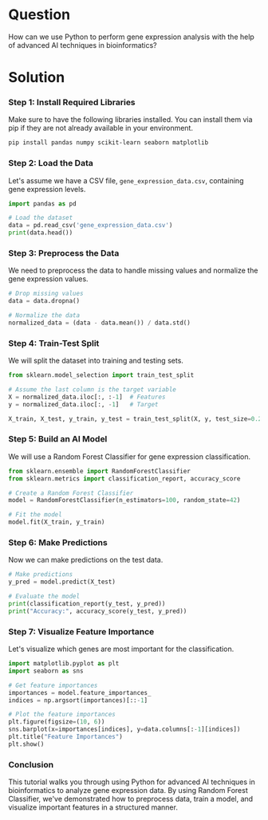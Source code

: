# Question
How can we use Python to perform gene expression analysis with the help of advanced AI techniques in bioinformatics?

# Solution

### Step 1: Install Required Libraries
Make sure to have the following libraries installed. You can install them via pip if they are not already available in your environment.

```bash
pip install pandas numpy scikit-learn seaborn matplotlib
```

### Step 2: Load the Data
Let's assume we have a CSV file, `gene_expression_data.csv`, containing gene expression levels.

```python
import pandas as pd

# Load the dataset
data = pd.read_csv('gene_expression_data.csv')
print(data.head())
```

### Step 3: Preprocess the Data
We need to preprocess the data to handle missing values and normalize the gene expression values.

```python
# Drop missing values
data = data.dropna()

# Normalize the data
normalized_data = (data - data.mean()) / data.std()
```

### Step 4: Train-Test Split
We will split the dataset into training and testing sets.

```python
from sklearn.model_selection import train_test_split

# Assume the last column is the target variable
X = normalized_data.iloc[:, :-1]  # Features
y = normalized_data.iloc[:, -1]   # Target

X_train, X_test, y_train, y_test = train_test_split(X, y, test_size=0.2, random_state=42)
```

### Step 5: Build an AI Model
We will use a Random Forest Classifier for gene expression classification.

```python
from sklearn.ensemble import RandomForestClassifier
from sklearn.metrics import classification_report, accuracy_score

# Create a Random Forest Classifier
model = RandomForestClassifier(n_estimators=100, random_state=42)

# Fit the model
model.fit(X_train, y_train)
```

### Step 6: Make Predictions
Now we can make predictions on the test data.

```python
# Make predictions
y_pred = model.predict(X_test)

# Evaluate the model
print(classification_report(y_test, y_pred))
print("Accuracy:", accuracy_score(y_test, y_pred))
```

### Step 7: Visualize Feature Importance
Let's visualize which genes are most important for the classification.

```python
import matplotlib.pyplot as plt
import seaborn as sns

# Get feature importances
importances = model.feature_importances_
indices = np.argsort(importances)[::-1]

# Plot the feature importances
plt.figure(figsize=(10, 6))
sns.barplot(x=importances[indices], y=data.columns[:-1][indices])
plt.title("Feature Importances")
plt.show()
```

### Conclusion
This tutorial walks you through using Python for advanced AI techniques in bioinformatics to analyze gene expression data. By using Random Forest Classifier, we've demonstrated how to preprocess data, train a model, and visualize important features in a structured manner.